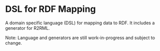 # DSL for RDF Mapping

A domain specific language (DSL) for mapping data to RDF. It includes a generator for R2RML.

Note: Language and generators are still work-in-progress and subject to change.
